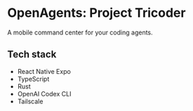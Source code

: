 # OpenAgents: Project Tricoder

A mobile command center for your coding agents.

## Tech stack

- React Native Expo
- TypeScript
- Rust
- OpenAI Codex CLI
- Tailscale
